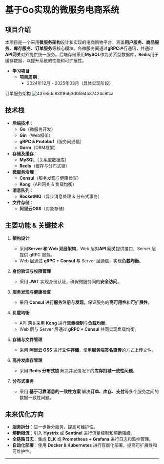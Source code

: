 # 基于Go实现的微服务电商系统

## 项目介绍
本项目是一个采用**微服务架构**设计和实现的电商购物平台，涵盖**用户服务、商品服务、库存服务、订单服务**等核心模块。各微服务间通过**gRPC**进行通讯，并通过**API网关**对外提供统一服务。后端存储采用**MySQL**作为关系型数据库，**Redis**用于缓存数据，以提升系统的性能和可扩展性。

- **学习项目**
  - **项目周期**：
    - 2024年12月 - 2025年03月（具体实现阶段）
      
订单服务架构
![437e5dc83ff86b3d0594b87424c9fca](https://github.com/user-attachments/assets/85aeeb72-9e18-4f27-b7df-307685b024e4)

## 技术栈
- **后端技术**：
  - **Go**（微服务开发）
  - **Gin**（Web框架）
  - **gRPC & Protobuf**（服务间通信）
  - **Gorm**（ORM框架）
- **存储及缓存**：
  - **MySQL**（关系型数据库）
  - **Redis**（缓存与分布式锁）
- **微服务治理**：
  - **Consul**（服务发现与健康检查）
  - **Kong**（API网关 & 负载均衡）
- **消息队列**：
  - **RocketMQ**（异步消息处理 & 分布式事务）
- **文件存储**：
  - **阿里云OSS**（对象存储）

## 主要功能 & 关键技术
1. **架构设计**
   - 采用**Server 和 Web 双层架构**，Web 层对**API 网关**提供接口，Server 层提供 gRPC 服务。
   - Web 层通过 **gRPC + Consul** 与 Server 层通信，实现**负载均衡**。
   
2. **身份验证与权限管理**
   - 采用 **JWT** 实现身份认证，确保微服务间的**安全访问**。

3. **服务发现与健康检查**
   - 采用 **Consul** 进行**服务注册与发现**，保证服务的**高可用性**和**可扩展性**。

4. **负载均衡**
   - API 网关采用 **Kong** 进行**流量控制**与**负载均衡**。
   - Web 层与 Server 层通过 **gRPC + Consul** 共同实现负载均衡。

5. **存储与文件管理**
   - 采用 **阿里云 OSS** 进行**文件存储**，使用**服务端签名直传**的方式上传文件。

6. **高并发库存管理**
   - 采用 **Redis 分布式锁** 解决并发情况下的**库存扣减一致性问题**。

7. **分布式事务**
   - 采用 **基于可靠消息的一致性方案** 解决**订单、库存、支付**等多个服务之间的数据一致性问题。



## 未来优化方向
- **服务拆分**：进一步拆分服务，提高可维护性。
- **熔断限流**：引入 **Hystrix** 或 **Sentinel** 进行流量控制和熔断降级。
- **全链路日志**：集成 **ELK** 或 **Prometheus + Grafana** 进行日志和监控管理。
- **自动化部署**：使用 **Docker & Kubernetes** 进行容器化部署，提高可扩展性和可维护性。

---


